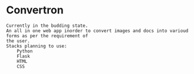 # Convertron

    Currently in the budding state.
    An all in one web app inorder to convert images and docs into varioud forms as per the requirement of
    the user.
    Stacks planning to use:
        Python
        Flask
        HTML
        CSS